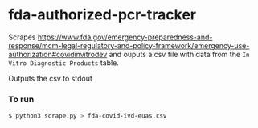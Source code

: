 # fda-authorized-pcr-tracker

Scrapes https://www.fda.gov/emergency-preparedness-and-response/mcm-legal-regulatory-and-policy-framework/emergency-use-authorization#covidinvitrodev
and ouputs a csv file with data from the `In Vitro Diagnostic Products` table.

Outputs the csv to stdout

### To run

```bash
$ python3 scrape.py > fda-covid-ivd-euas.csv
```
